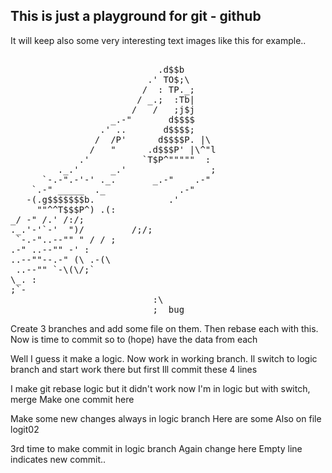 ## This is just a playground for git - github

It will keep also some very interesting text images like this for example..

<pre>

                            .d$$b
                          .' TO$;\
                         /  : TP._;
                        / _.;  :Tb|
                       /   /   ;j$j
                   _.-"       d$$$$
                 .' ..       d$$$$;
                /  /P'      d$$$$P. |\
               /   "      .d$$$P' |\^"l
             .'          `T$P^"""""  :
         ._.'      _.'                ;
      `-.-".-'-' ._.       _.-"    .-"
    `.-" _____  ._              .-"
   -(.g$$$$$$$b.              .'
     ""^^T$$$P^) .(:
_/ -" /.' /:/;
._.'-'`-'  ")/         /;/;
 `-.-"..--"" " / / ;
.-" ..--"" -' :
..--""--.-" (\ .-(\
 ..--"" `-\(\/;`
\_. :
;`-
                           :\
                           ;  bug
</pre>

Create 3 branches and add some file on them. Then rebase each with this.
Now is time to commit so to (hope) have the data from each

Well I guess it make a logic.
Now work in working branch.
Il switch to logic branch and start work there
but first Ill commit these 4 lines

I make git rebase logic but it didn't work
now I'm in logic but with switch, merge
Make one commit here

Make some new changes always in logic branch
Here are some
Also on file logit02

3rd time to make commit in logic branch
Again change here
Empty line indicates new commit..
